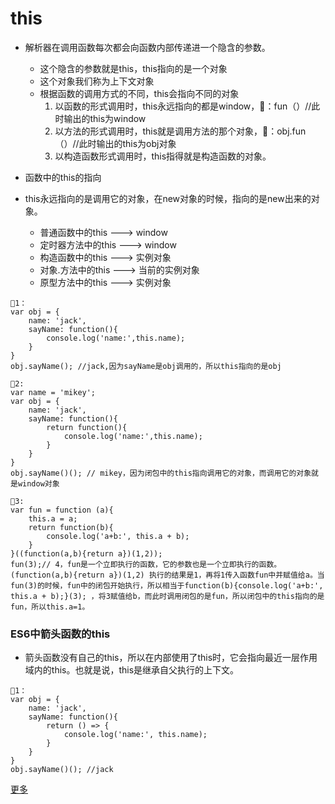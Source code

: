 # this
- 解析器在调用函数每次都会向函数内部传递进一个隐含的参数。   
   - 这个隐含的参数就是this，this指向的是一个对象
   - 这个对象我们称为上下文对象
   - 根据函数的调用方式的不同，this会指向不同的对象
      1. 以函数的形式调用时，this永远指向的都是window，🌰：fun（）//此时输出的this为window
      2. 以方法的形式调用时，this就是调用方法的那个对象，🌰：obj.fun（）//此时输出的this为obj对象
      3. 以构造函数形式调用时，this指得就是构造函数的对象。

- 函数中的this的指向
- this永远指向的是调用它的对象，在new对象的时候，指向的是new出来的对象。
   - 普通函数中的this ---> window
   - 定时器方法中的this ---> window
   - 构造函数中的this ---> 实例对象
   - 对象.方法中的this ---> 当前的实例对象
   - 原型方法中的this ---> 实例对象
```
🌰1：
var obj = {
    name: 'jack',
    sayName: function(){
        console.log('name:',this.name);
    }
}
obj.sayName(); //jack,因为sayName是obj调用的，所以this指向的是obj

🌰2:
var name = 'mikey';
var obj = {
    name: 'jack',
    sayName: function(){
        return function(){
            console.log('name:',this.name);
        }
    }
}
obj.sayName()(); // mikey，因为闭包中的this指向调用它的对象，而调用它的对象就是window对象

🌰3:
var fun = function (a){
    this.a = a;
    return function(b){
        console.log('a+b:', this.a + b);
    }
}((function(a,b){return a})(1,2));
fun(3);// 4，fun是一个立即执行的函数，它的参数也是一个立即执行的函数。(function(a,b){return a})(1,2) 执行的结果是1，再将1传入函数fun中并赋值给a。当fun(3)的时候，fun中的闭包开始执行，所以相当于function(b){console.log('a+b:', this.a + b);}(3); ，将3赋值给b，而此时调用闭包的是fun，所以闭包中的this指向的是fun，所以this.a=1。

```

### ES6中箭头函数的this
- 箭头函数没有自己的this，所以在内部使用了this时，它会指向最近一层作用域内的this。也就是说，this是继承自父执行的上下文。
```
🌰1：
var obj = {
    name: 'jack',
    sayName: function(){
        return () => {
            console.log('name:', this.name);
        }
    }
}
obj.sayName()(); //jack

```
[更多](https://blog.csdn.net/w390058785/article/details/82884032)















